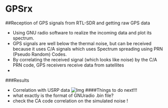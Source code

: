 # GPSrx
##Reception of GPS signals from RTL-SDR and getting raw GPS data
* Using GNU radio software to realize the incoming data and plot its spectrum.
* GPS signals are well below the thermal noise, but can be received because it uses C/A signals which uses Spectrum spreading using PRN (Pseudo Random) Codes.
* By correlating the received signal (which looks like noise) by the C/A PRN code, GPS receivers receive data from satellites
* 
###Results 
* Correlation with USRP data
  ![Img](https://raw.githubusercontent.com/ajinkyagorad/GPSrx/master/img/37CAcodeCorr.jpg)
####Things to do next!!!
* what exactly is the format of GNUradio .bin file?
* check the CA code correlation on the simulated noise !
